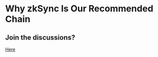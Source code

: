 # Why zkSync Is Our Recommended Chain

## Join the discussions?

[Here](https://github.com/Cyfrin/foundry-full-course-cu/discussions)


